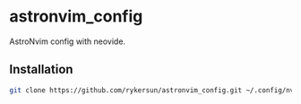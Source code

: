 # astronvim_config
AstroNvim config with neovide.

## Installation
```bash
git clone https://github.com/rykersun/astronvim_config.git ~/.config/nvim/lua/user
```

